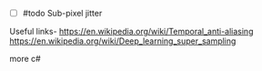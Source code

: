 - [ ] #todo Sub-pixel jitter

Useful links-
https://en.wikipedia.org/wiki/Temporal_anti-aliasing
https://en.wikipedia.org/wiki/Deep_learning_super_sampling

more c#